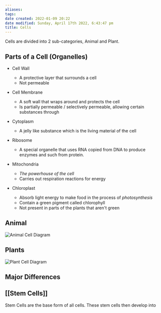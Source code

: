 ```yaml
---
aliases: 
tags: 
date created: 2022-01-09 20:22
date modified: Sunday, April 17th 2022, 6:43:47 pm
title: Cells
---
```


Cells are divided into 2 sub-categories, Animal and Plant.

## Parts of a Cell (Organelles)

- Cell Wall
	- A protective layer that surrounds a cell
	- Not permeable

- Cell Membrane
	- A soft wall that wraps around and protects the cell
	- Is partially permeable / selectively permeable, allowing certain substances through

- Cytoplasm
	- A jelly like substance which is the living material of the cell

- Ribosome
	- A special organelle that uses RNA copied from DNA to produce enzymes and such from protein.

- Mitochondria
	- *The powerhouse of the cell*
	- Carries out respiration reactions for energy

- Chloroplast
	- Absorb light energy to make food in the process of *photosynthesis*
	- Contain a green pigment called chlorophyll
	- Not present in parts of the plants that aren't green

## Animal

![Animal Cell Diagram](https://wylited.me/wylinotes/Images/Animal-Cell_2022-01-09.excalidraw.svg)

## Plants

![Plant Cell Diagram](https://wylited.me/wylinotes/Images/Plant-Cell_2022-01-09.excalidraw.svg)

## Major Differences

## [[Stem Cells]]

Stem Cells are the base form of all cells. These stem cells then develop into
